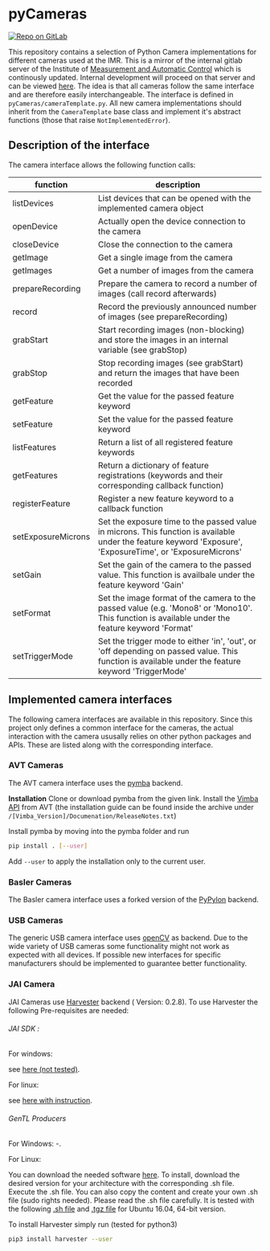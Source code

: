 # pyCameras

[![Repo on GitLab](https://img.shields.io/badge/repo-GitLab-00519e.svg)](https://gitlab.imr.uni-hannover.de/imr/pyCameras)

This repository contains a selection of Python Camera implementations for different cameras used at the IMR.
This is a mirror of the internal gitlab server of the Institute of [Measurement and Automatic Control](https://imr.uni-hannover.de) which is continously updated.
Internal development will proceed on that server and can be viewed [here](https://gitlab.imr.uni-hannover.de/imr/pyCameras).
The idea is that all cameras follow the same interface and are therefore easily interchangeable.
The interface is defined in `pyCameras/cameraTemplate.py`.
All new camera implementations should inherit from the `CameraTemplate` base class and implement it's abstract functions (those that raise `NotImplementedError`).

## Description of the interface

The camera interface allows the following function calls:

| function | description |
| -------- | ----------- |
| listDevices | List devices that can be opened with the implemented camera object |
| openDevice | Actually open the device connection to the camera |
| closeDevice | Close the connection to the camera |
| getImage | Get a single image from the camera |
| getImages | Get a number of images from the camera |
| prepareRecording | Prepare the camera to record a number of images (call record afterwards) |
| record | Record the previously announced number of images (see prepareRecording) |
| grabStart | Start recording images (non-blocking) and store the images in an internal variable (see grabStop) |
| grabStop | Stop recording images (see grabStart) and return the images that have been recorded |
| getFeature | Get the value for the passed feature keyword |
| setFeature | Set the value for the passed feature keyword |
| listFeatures | Return a list of all registered feature keywords |
| getFeatures | Return a dictionary of feature registrations (keywords and their corresponding callback function) |
| registerFeature | Register a new feature keyword to a callback function |
| setExposureMicrons | Set the exposure time to the passed value in microns. This function is available under the feature keyword 'Exposure', 'ExposureTime', or 'ExposureMicrons' |
| setGain | Set the gain of the camera to the passed value. This function is availbale under the feature keyword 'Gain' |
| setFormat | Set the image format of the camera to the passed value (e.g. 'Mono8' or 'Mono10'. This function is available under the feature keyword 'Format' |
| setTriggerMode | Set the trigger mode to either 'in', 'out', or 'off depending on passed value. This function is available under the feature keyword 'TriggerMode' |

## Implemented camera interfaces

The following camera interfaces are available in this repository.
Since this project only defines a common interface for the cameras, the actual interaction with the camera ususally relies on other python packages and APIs.
These are listed along with the corresponding interface.

### AVT Cameras

The AVT camera interface uses the [pymba](https://github.com/morefigs/pymba.git) backend.

**Installation**
Clone or download pymba from the given link. Install the [Vimba API](https://www.alliedvision.com/de/produkte/software.html)
from AVT (the installation guide can be found inside the archive under `/[Vimba_Version]/Documenation/ReleaseNotes.txt`)

Install pymba by moving into the pymba folder and run
```bash
pip install . [--user]
```
Add `--user` to apply the installation only to the current user. 

### Basler Cameras

The Basler camera interface uses a forked version of the [PyPylon](https://gitlab.imr.uni-hannover.de/kroeger/PyPylon) backend.

### USB Cameras

The generic USB camera interface uses [openCV](https://opencv.org/) as backend.
Due to the wide variety of USB cameras some functionality might not work as expected with all devices.
If possible new interfaces for specific manufacturers should be implemented to guarantee better functionality.

### JAI Camera

JAI Cameras use [Harvester](https://github.com/genicam/harvesters) backend ( Version: 0.2.8). To use Harvester the following Pre-requisites are needed:

###### JAI SDK :
For windows:

see [here (not tested)](https://www.jai.com/support-software/jai-software). 

For linux:

see [here with instruction](https://gitlab.imr.uni-hannover.de/imr/jai_sdk_linux).
###### GenTL Producers
For Windows: -.

For Linux: 


You can download the needed software [here](http://static.matrix-vision.com/mvIMPACT_Acquire/2.29.0/). 
To install, download the desired version for your architecture with the corresponding .sh file. Execute the .sh file. You can also copy the content and create your own .sh file
(sudo rights needed). Please read the .sh file carefully. It is tested with the following [.sh file](http://static.matrix-vision.com/mvIMPACT_Acquire/2.29.0/install_mvGenTL_Acquire.sh) and [.tgz file](http://static.matrix-vision.com/mvIMPACT_Acquire/2.29.0/mvGenTL_Acquire-x86_64_ABI2-2.29.0.tgz) for Ubuntu 16.04, 64-bit version.

To install Harvester simply run (tested for python3)
```bash
pip3 install harvester --user
```
